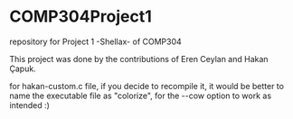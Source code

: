 # COMP304Project1
repository for Project 1 -Shellax- of COMP304

This project was done by the contributions of Eren Ceylan and Hakan Çapuk.

for hakan-custom.c file, if you decide to recompile it, it would be better to name the executable file as "colorize", for the --cow option to work as intended :)
